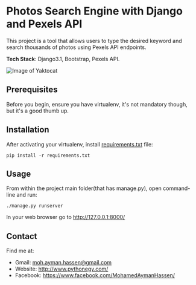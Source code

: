 # Photos Search Engine with Django and Pexels API

This project is a tool that allows users to type the desired keyword and search thousands of photos using Pexels API endpoints.

**Tech Stack**: Django3.1, Bootstrap, Pexels API.

![Image of Yaktocat](https://i.imgur.com/Wi7FWQk.gif)

## Prerequisites
Before you begin, ensure you have virtualenv, it's not mandatory though, but it's a good thumb up.

## Installation
After activating your virtualenv, install [requirements.txt](https://github.com/mohamedayman28/photos-search-engine/blob/master/requirements.txt) file:
```
pip install -r requirements.txt
```

## Usage
From within the project main folder(that has manage.py), open command-line and run:
```
./manage.py runserver
```
In your web browser go to http://127.0.0.1:8000/

## Contact
Find me at:
* Gmail: moh.ayman.hassen@gmail.com
* Website: http://www.pythonegy.com/
* Facebook: https://www.facebook.com/MohamedAymanHassen/

